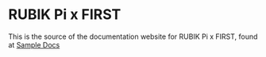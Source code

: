 # RUBIK Pi x FIRST

This is the source of the documentation website for RUBIK Pi x FIRST, found at [Sample Docs](https://ramalamadingdong.github.io/rubik.github.io) 
